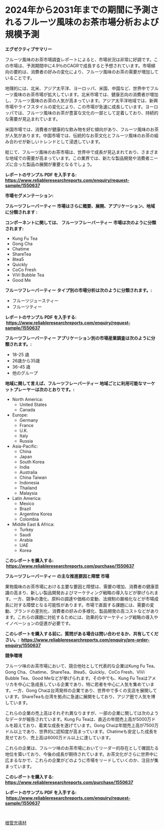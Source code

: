 <p><h1>2024年から2031年までの期間に予測されるフルーツ風味のお茶市場分析および規模予測</h1></p><p><strong>エグゼクティブサマリー</strong></p>
<p><p>フルーツ風味のお茶市場調査レポートによると、市場状況は非常に好調です。この市場は、予測期間中に4.9％のCAGRで成長すると予想されています。市場傾向の要約は、消費者の好みの変化により、フルーツ風味のお茶の需要が増加していることです。</p><p>地理的には、北米、アジア太平洋、ヨーロッパ、米国、中国など、世界中でフルーツ風味のお茶市場が拡大しています。北米市場では、健康志向の消費者が増加し、フルーツ風味のお茶の人気が高まっています。アジア太平洋地域では、新興市場やライフスタイルの変化により、この市場が急速に成長しています。ヨーロッパでは、フルーツ風味のお茶が豊富な文化の一部として定着しており、持続的な需要が見込まれています。</p><p>米国市場では、消費者が健康的な飲み物を好む傾向があり、フルーツ風味のお茶が人気があります。中国市場では、伝統的なお茶文化とフルーツ風味のお茶の組み合わせが新しいトレンドとして浸透しています。</p><p>総じて、フルーツ風味のお茶市場は、世界中で成長が見込まれており、さまざまな地域での需要が高まっています。この業界では、新たな製品開発や消費者ニーズに合った製品の展開が重要となるでしょう。</p></p>
<p><strong>レポートのサンプル PDF を入手する: <a href="https://www.reliableresearchreports.com/enquiry/request-sample/1550637">https://www.reliableresearchreports.com/enquiry/request-sample/1550637</a></strong></p>
<p><strong>市場セグメンテーション:</strong></p>
<p><strong> フルーツフレーバーティー 市場はさらに概要、展開、アプリケーション、地域に分類されます :</strong></p>
<p><strong>コンポーネントに関しては、 フルーツフレーバーティー 市場は次のように分類されます: &nbsp;</strong></p>
<p><ul><li>Kung Fu Tea</li><li>Gong Cha</li><li>Chatime</li><li>ShareTea</li><li>8tea5</li><li>Quickly</li><li>CoCo Fresh</li><li>ViVi Bubble Tea</li><li>Good Me</li></ul></p>
<p><strong> フルーツフレーバーティー タイプ別の市場分析は次のように分類されます。:</strong></p>
<p><ul><li>フルーツジュースティー</li><li>フルーツティー</li></ul></p>
<p><strong>レポートのサンプル PDF を入手する: &nbsp;<a href="https://www.reliableresearchreports.com/enquiry/request-sample/1550637">https://www.reliableresearchreports.com/enquiry/request-sample/1550637</a></strong></p>
<p><strong> フルーツフレーバーティー アプリケーション別の市場産業調査は次のように分類されます。:</strong></p>
<p><ul><li>18-25 歳</li><li>26歳から35歳</li><li>36-45 歳</li><li>他のグループ</li></ul></p>
<p><strong>地域に関して言えば、フルーツフレーバーティー 地域ごとに利用可能なマーケットプレーヤーは次のとおりです。:</strong></p>
<p><ul>
    <li>
        North America:
        <ul>
            <li>United States</li>
            <li>Canada</li>
        </ul>
    </li>
    <li>
        Europe:
        <ul>
            <li>Germany</li>
            <li>France</li>
            <li>U.K.</li>
            <li>Italy</li>
            <li>Russia</li>
        </ul>
    </li>
    <li>
        Asia-Pacific:
        <ul>
            <li>China</li>
            <li>Japan</li>
            <li>South Korea</li>
            <li>India</li>
            <li>Australia</li>
            <li>China Taiwan</li>
            <li>Indonesia</li>
            <li>Thailand</li>
            <li>Malaysia</li>
        </ul>
    </li>
    <li>
        Latin America:
        <ul>
            <li>Mexico</li>
            <li>Brazil</li>
            <li>Argentina Korea</li>
            <li>Colombia</li>
        </ul>
    </li>
    <li>
        Middle East & Africa:
        <ul>
            <li>Turkey</li>
            <li>Saudi</li>
            <li>Arabia</li>
            <li>UAE</li>
            <li>Korea</li>
        </ul>
    </li>
    </ul></p>
<p><strong>このレポートを購入する: &nbsp;<a href="https://www.reliableresearchreports.com/purchase/1550637">https://www.reliableresearchreports.com/purchase/1550637</a></strong></p>
<p><strong>フルーツフレーバーティー の主な推進要因と障壁 市場</strong></p>
<p><p>果物風味のお茶市場における主要な要因と障壁は、需要の増加、消費者の健康意識の高まり、新しい製品開発およびマーケティング戦略の導入などが挙げられます。一方、競争の激化、原料の調達や価格の変動、法規制の厳格化などが市場成長に対する障壁となる可能性があります。市場で直面する課題には、需要の変動、ブランドの差別化、消費者の好みの多様化、製品開発の高コストなどがあります。これらの課題に対処するためには、効果的なマーケティング戦略の導入やイノベーションの促進が必要です。</p></p>
<p><strong>このレポートを購入する前に、質問がある場合は問い合わせるか、共有してください。:&nbsp; <a href="https://www.reliableresearchreports.com/enquiry/pre-order-enquiry/1550637">https://www.reliableresearchreports.com/enquiry/pre-order-enquiry/1550637</a></strong></p>
<p><strong>競争環境</strong></p>
<p><p>フルーツ味のお茶市場において、競合他社として代表的な企業はKung Fu Tea、Gong Cha、Chatime、ShareTea、8tea5、Quickly、CoCo Fresh、ViVi Bubble Tea、Good Meなどが挙げられます。その中でも、Kung Fu Teaはアメリカを中心に急成長している企業であり、特に若者を中心に人気を集めています。一方、Gong Chaは台湾発祥の企業であり、世界中で多くの支店を展開しています。ShareTeaも台湾を拠点に急速に展開をしており、アジア圏で人気を博しています。</p><p>これらの企業の売上高はそれぞれ異なりますが、一部の企業に関しては次のようなデータが報告されています。Kung Fu Teaは、直近の年間売上高が5000万ドルを超えており、着実な成長を遂げています。Gong Chaは年間売上高が7500万ドル以上であり、世界的に認知度が高まっています。Chatimeも安定した成長を見せており、売上高は6000万ドル以上に達しています。</p><p>これらの企業は、フルーツ味のお茶市場においてリーダー的存在として確固たる地位を築いており、今後の成長が期待されています。お茶文化がさらに世界中に広まるなかで、これらの企業がどのように市場をリードしていくのか、注目が集まっています。</p></p>
<p><strong>このレポートを購入する: &nbsp; <a href="https://www.reliableresearchreports.com/purchase/1550637">https://www.reliableresearchreports.com/purchase/1550637</a></strong></p>
<p><strong>レポートのサンプル PDF を入手する: &nbsp;<a href="https://www.reliableresearchreports.com/enquiry/request-sample/1550637">https://www.reliableresearchreports.com/enquiry/request-sample/1550637</a></strong><strong></strong></p>
<p>&nbsp;</p>
<p><p><a href="https://github.com/mohamedbakry57/Market-Research-Report-List-3/blob/main/90760296720.md">根管充填材</a></p></p>